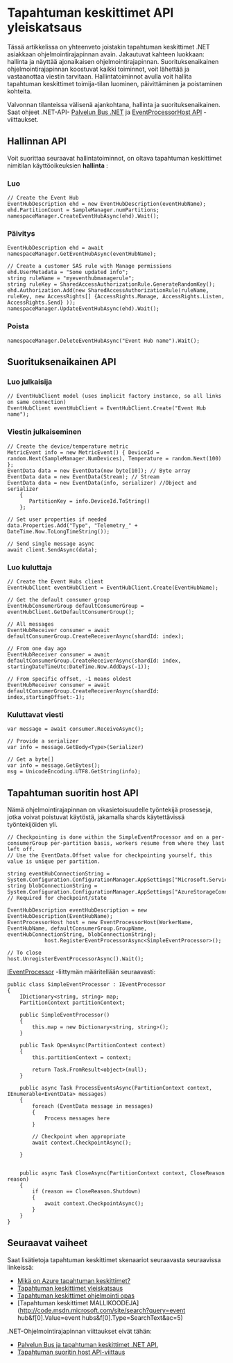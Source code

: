 <properties 
    pageTitle="Yleistä Azure tapahtuman keskittimet ohjelmointirajapinnan | Microsoft Azure"
    description="Yhteenveto joistakin avaimen tapahtuman keskittimet .NET-asiakasohjelman API."
    services="event-hubs"
    documentationCenter="na"
    authors="sethmanheim"
    manager="timlt"
    editor="" />
<tags 
    ms.service="event-hubs"
    ms.devlang="dotnet"
    ms.topic="article"
    ms.tgt_pltfrm="na"
    ms.workload="na"
    ms.date="08/16/2016"
    ms.author="sethm" />

# <a name="event-hubs-api-overview"></a>Tapahtuman keskittimet API yleiskatsaus

Tässä artikkelissa on yhteenveto joistakin tapahtuman keskittimet .NET asiakkaan ohjelmointirajapinnan avain. Jakautuvat kahteen luokkaan: hallinta ja näyttää ajonaikaisen ohjelmointirajapinnan. Suorituksenaikainen ohjelmointirajapinnan koostuvat kaikki toiminnot, voit lähettää ja vastaanottaa viestin tarvitaan. Hallintatoiminnot avulla voit hallita tapahtuman keskittimet toimija-tilan luominen, päivittäminen ja poistaminen kohteita.

Valvonnan tilanteissa välisenä ajankohtana, hallinta ja suorituksenaikainen. Saat ohjeet .NET-API- [Palvelun Bus .NET](https://msdn.microsoft.com/library/azure/mt419900.aspx) ja [EventProcessorHost API](https://msdn.microsoft.com/library/azure/mt445521.aspx) -viittaukset.

## <a name="management-apis"></a>Hallinnan API

Voit suorittaa seuraavat hallintatoiminnot, on oltava tapahtuman keskittimet nimitilan käyttöoikeuksien **hallinta** :

### <a name="create"></a>Luo

```
// Create the Event Hub
EventHubDescription ehd = new EventHubDescription(eventHubName);
ehd.PartitionCount = SampleManager.numPartitions;
namespaceManager.CreateEventHubAsync(ehd).Wait();
```

### <a name="update"></a>Päivitys

```
EventHubDescription ehd = await namespaceManager.GetEventHubAsync(eventHubName);

// Create a customer SAS rule with Manage permissions
ehd.UserMetadata = "Some updated info";
string ruleName = "myeventhubmanagerule";
string ruleKey = SharedAccessAuthorizationRule.GenerateRandomKey();
ehd.Authorization.Add(new SharedAccessAuthorizationRule(ruleName, ruleKey, new AccessRights[] {AccessRights.Manage, AccessRights.Listen, AccessRights.Send} )); 
namespaceManager.UpdateEventHubAsync(ehd).Wait();
```

### <a name="delete"></a>Poista

```
namespaceManager.DeleteEventHubAsync("Event Hub name").Wait();
```

## <a name="run-time-apis"></a>Suorituksenaikainen API

### <a name="create-publisher"></a>Luo julkaisija

```
// EventHubClient model (uses implicit factory instance, so all links on same connection)
EventHubClient eventHubClient = EventHubClient.Create("Event Hub name");
```

### <a name="publish-message"></a>Viestin julkaiseminen

```
// Create the device/temperature metric
MetricEvent info = new MetricEvent() { DeviceId = random.Next(SampleManager.NumDevices), Temperature = random.Next(100) };
EventData data = new EventData(new byte[10]); // Byte array
EventData data = new EventData(Stream); // Stream 
EventData data = new EventData(info, serializer) //Object and serializer 
    {
       PartitionKey = info.DeviceId.ToString()
    };

// Set user properties if needed
data.Properties.Add("Type", "Telemetry_" + DateTime.Now.ToLongTimeString());

// Send single message async
await client.SendAsync(data);
```

### <a name="create-consumer"></a>Luo kuluttaja

```
// Create the Event Hubs client
EventHubClient eventHubClient = EventHubClient.Create(EventHubName);

// Get the default consumer group
EventHubConsumerGroup defaultConsumerGroup = eventHubClient.GetDefaultConsumerGroup();

// All messages
EventHubReceiver consumer = await defaultConsumerGroup.CreateReceiverAsync(shardId: index);

// From one day ago
EventHubReceiver consumer = await defaultConsumerGroup.CreateReceiverAsync(shardId: index, startingDateTimeUtc:DateTime.Now.AddDays(-1));
                        
// From specific offset, -1 means oldest
EventHubReceiver consumer = await defaultConsumerGroup.CreateReceiverAsync(shardId: index,startingOffset:-1); 
```

### <a name="consume-message"></a>Kuluttavat viesti

```
var message = await consumer.ReceiveAsync();

// Provide a serializer
var info = message.GetBody<Type>(Serializer)
                                    
// Get a byte[]
var info = message.GetBytes(); 
msg = UnicodeEncoding.UTF8.GetString(info);
```

## <a name="event-processor-host-apis"></a>Tapahtuman suoritin host API

Nämä ohjelmointirajapinnan on vikasietoisuudelle työntekijä prosesseja, jotka voivat poistuvat käytöstä, jakamalla shards käytettävissä työntekijöiden yli.

```
// Checkpointing is done within the SimpleEventProcessor and on a per-consumerGroup per-partition basis, workers resume from where they last left off.
// Use the EventData.Offset value for checkpointing yourself, this value is unique per partition.

string eventHubConnectionString = System.Configuration.ConfigurationManager.AppSettings["Microsoft.ServiceBus.ConnectionString"];
string blobConnectionString = System.Configuration.ConfigurationManager.AppSettings["AzureStorageConnectionString"]; // Required for checkpoint/state

EventHubDescription eventHubDescription = new EventHubDescription(EventHubName);
EventProcessorHost host = new EventProcessorHost(WorkerName, EventHubName, defaultConsumerGroup.GroupName, eventHubConnectionString, blobConnectionString);
            host.RegisterEventProcessorAsync<SimpleEventProcessor>();

// To close
host.UnregisterEventProcessorAsync().Wait();   
```

[IEventProcessor](https://msdn.microsoft.com/library/azure/microsoft.servicebus.messaging.ieventprocessor.aspx) -liittymän määritellään seuraavasti:

```
public class SimpleEventProcessor : IEventProcessor
{
    IDictionary<string, string> map;
    PartitionContext partitionContext;

    public SimpleEventProcessor()
    {
        this.map = new Dictionary<string, string>();
    }

    public Task OpenAsync(PartitionContext context)
    {
        this.partitionContext = context;

        return Task.FromResult<object>(null);
    }

    public async Task ProcessEventsAsync(PartitionContext context, IEnumerable<EventData> messages)
    {
        foreach (EventData message in messages)
        {
            Process messages here
        }
        
        // Checkpoint when appropriate
        await context.CheckpointAsync();

    }


    public async Task CloseAsync(PartitionContext context, CloseReason reason)
    {
        if (reason == CloseReason.Shutdown)
        {
            await context.CheckpointAsync();
        }
    }
}
```

## <a name="next-steps"></a>Seuraavat vaiheet

Saat lisätietoja tapahtuman keskittimet skenaariot seuraavasta seuraavissa linkeissä:

- [Mikä on Azure tapahtuman keskittimet?](event-hubs-what-is-event-hubs.md)
- [Tapahtuman keskittimet yleiskatsaus](event-hubs-overview.md)
- [Tapahtuman keskittimet ohjelmointi opas](event-hubs-programming-guide.md)
- [Tapahtuman keskittimet MALLIKOODEJA](http://code.msdn.microsoft.com/site/search?query=event hub&f[0].Value=event hubs&f[0].Type=SearchText&ac=5)

.NET-Ohjelmointirajapinnan viittaukset eivät tähän:

- [Palvelun Bus ja tapahtuman keskittimet .NET API.](https://msdn.microsoft.com/library/azure/mt419900.aspx)
- [Tapahtuman suoritin host API-viittaus](https://msdn.microsoft.com/library/azure/mt445521.aspx)
